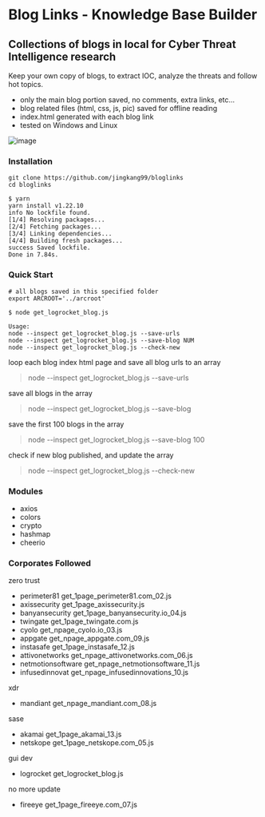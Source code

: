 # Blog Links - Knowledge Base Builder
## Collections of blogs in local for Cyber Threat Intelligence research

Keep your own copy of blogs, to extract IOC, analyze the threats and follow hot topics.

- only the main blog portion saved, no comments, extra links, etc...
- blog related files (html, css, js, pic) saved for offline reading
- index.html generated with each blog link
- tested on Windows and Linux

![image](https://user-images.githubusercontent.com/10793075/160975712-1b750720-2b38-4d76-bf02-eca5d0a69273.png)

### Installation

```
git clone https://github.com/jingkang99/bloglinks
cd bloglinks

$ yarn
yarn install v1.22.10
info No lockfile found.
[1/4] Resolving packages...
[2/4] Fetching packages...
[3/4] Linking dependencies...
[4/4] Building fresh packages...
success Saved lockfile.
Done in 7.84s.
```

### Quick Start

```
# all blogs saved in this specified folder
export ARCROOT='../arcroot'

$ node get_logrocket_blog.js

Usage:
node --inspect get_logrocket_blog.js --save-urls
node --inspect get_logrocket_blog.js --save-blog NUM
node --inspect get_logrocket_blog.js --check-new
```

loop each blog index html page and save all blog urls to an array

> node --inspect get_logrocket_blog.js --save-urls

save all blogs in the array
  
> node --inspect get_logrocket_blog.js --save-blog

save the first 100 blogs in the array

> node --inspect get_logrocket_blog.js --save-blog 100

check if new blog published, and update the array
>  node --inspect get_logrocket_blog.js --check-new

### Modules

- axios
- colors
- crypto
- hashmap
- cheerio

### Corporates Followed
zero trust
- perimeter81       get_1page_perimeter81.com_02.js
- axissecurity      get_1page_axissecurity.js
- banyansecurity    get_1page_banyansecurity.io_04.js
- twingate          get_1page_twingate.com.js
- cyolo             get_npage_cyolo.io_03.js
- appgate           get_npage_appgate.com_09.js
- instasafe         get_1page_instasafe_12.js
- attivonetworks    get_npage_attivonetworks.com_06.js
- netmotionsoftware get_npage_netmotionsoftware_11.js
- infusedinnovat    get_npage_infusedinnovations_10.js

xdr
- mandiant          get_npage_mandiant.com_08.js                    

sase
- akamai            get_1page_akamai_13.js
- netskope          get_1page_netskope.com_05.js

gui dev
- logrocket         get_logrocket_blog.js

 no more update
- fireeye           get_1page_fireeye.com_07.js
